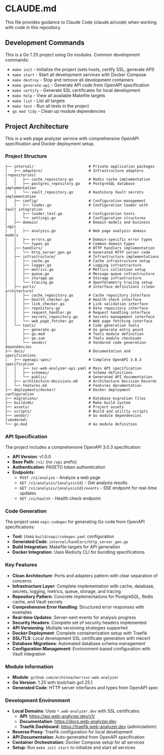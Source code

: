 # CLAUDE.md

This file provides guidance to Claude Code (claude.ai/code) when working with code in this repository.

## Development Commands

This is a Go 1.25 project using Go modules. Common development commands:

- `make init` - Initialize the project (sets hosts, certify SSL, generate API)
- `make start` - Start all development services with Docker Compose
- `make destroy` - Stop and remove all development containers
- `make generate-api` - Generate API code from OpenAPI specification
- `make certify` - Generate SSL certificates for local development
- `make help` - View all available Makefile targets
- `make list` - List all targets
- `make test` - Run all tests in the project
- `go mod tidy` - Clean up module dependencies

## Project Architecture

This is a web page analyzer service with comprehensive OpenAPI specification and Docker deployment setup.

### Project Structure
```
├── internal/                         # Private application packages
│   ├── adapters/                     # Infrastructure adapters (repositories)
│   │   ├── cache_repository.go       # Redis cache implementation
│   │   ├── postgres_repository.go    # PostgreSQL database implementation
│   │   └── vault_repository.go       # HashiCorp Vault secrets implementation
│   ├── config/                       # Configuration management
│   │   ├── loader.go                 # Configuration loader with Vault integration
│   │   ├── loader_test.go            # Configuration tests
│   │   └── settings.go               # Configuration structures
│   ├── domain/                       # Domain models and business logic
│   │   ├── analysis.go               # Web page analysis domain models
│   │   ├── errors.go                 # Domain-specific error types
│   │   └── types.go                  # Common domain types
│   ├── handlers/                     # HTTP handlers implementation
│   │   └── http_server_gen.go        # Generated HTTP server code
│   ├── infrastructure/               # Infrastructure implementations
│   │   ├── cache.go                  # Cache infrastructure setup
│   │   ├── logger.go                 # Logging infrastructure
│   │   ├── metrics.go                # Metrics collection setup
│   │   ├── queue.go                  # Message queue infrastructure
│   │   ├── storage.go                # Storage infrastructure
│   │   └── tracing.go                # OpenTelemetry tracing setup
│   ├── ports/                        # Interface definitions (clean architecture)
│   │   ├── cache_repository.go       # Cache repository interface
│   │   ├── health_checker.go         # Health check interface
│   │   ├── link_checker.go           # Link validation interface
│   │   ├── repository.go             # Data repository interface
│   │   ├── request_handler.go        # Request handling interface
│   │   ├── secrets_repository.go     # Secrets management interface
│   │   └── web_page_fetcher.go       # Web page fetching interface
│   └── tools/                        # Code generation tools
│       ├── generate.go               # Go generate entry point
│       ├── go.mod                    # Tools module definition
│       ├── go.sum                    # Tools module checksums
│       └── vendor/                   # Vendored code generation dependencies
├── docs/                             # Documentation and specifications
│   ├── openapi-spec/                 # Complete OpenAPI 3.0.3 specification
│   │   ├── svc-web-analyzer-api.yaml # Main API specification
│   │   ├── schemas/                  # Schema definitions
│   │   └── public/                   # Generated API documentation
│   ├── architecture-decisions.md     # Architecture Decision Records
│   └── features.md                   # Features documentation
├── deployments/docker/               # Docker deployment configuration
├── migrations/                       # Database migration files
├── build/mk/                         # Make build system
├── assets/                           # Project assets
├── scripts/                          # Build and utility scripts
├── vendor/                           # Go module dependencies (vendored)
└── go.mod                            # Go module definition
```

### API Specification

The project includes a comprehensive OpenAPI 3.0.3 specification:

- **API Version**: v1.0.0
- **Base Path**: `/v1/` (no `/api` prefix)
- **Authentication**: PASETO token authentication
- **Endpoints**:
  - `POST /v1/analyze` - Analyze a web page
  - `GET /v1/analysis/{analysisId}` - Get analysis results
  - `GET /v1/analysis/{analysisId}/events` - SSE endpoint for real-time updates
  - `GET /v1/health` - Health check endpoint

### Code Generation

The project uses `oapi-codegen` for generating Go code from OpenAPI specifications:

- **Tool**: Uses `build/oapi/codegen.yaml` configuration
- **Generated Code**: `internal/handlers/http_server_gen.go`
- **Build Integration**: Makefile targets for API generation
- **Docker Integration**: Uses Redocly CLI for bundling specifications

### Key Features

- **Clean Architecture**: Ports and adapters pattern with clear separation of concerns
- **Infrastructure Layer**: Complete implementation with cache, database, secrets, logging, metrics, queue, storage, and tracing
- **Repository Pattern**: Concrete implementations for PostgreSQL, Redis cache, and Vault secrets
- **Comprehensive Error Handling**: Structured error responses with examples
- **Real-time Updates**: Server-sent events for analysis progress
- **Security Headers**: Complete set of security headers implemented
- **API Versioning**: Multiple versioning strategies supported
- **Docker Deployment**: Complete containerization setup with Traefik
- **SSL/TLS**: Local development SSL certificate generation with mkcert
- **Database Migrations**: Automated database schema management
- **Configuration Management**: Environment-based configuration with Vault integration

### Module Information

- **Module**: `github.com/architeacher/svc-web-analyzer`
- **Go Version**: 1.25 with toolchain go1.25.1
- **Generated Code**: HTTP server interfaces and types from OpenAPI spec

### Development Environment

- **Local Domains**: Uses `*.web-analyzer.dev` with SSL certificates
  - **API**: https://api.web-analyzer.dev/v1/
  - **Documentation**: https://docs.web-analyzer.dev
  - **Traefik Dashboard**: https://traefik.web-analyzer.dev (admin/admin)
- **Reverse Proxy**: Traefik configuration for local development
- **API Documentation**: Auto-generated from OpenAPI specification
- **Container Orchestration**: Docker Compose setup for all services
- **Setup**: Run `make init start` to initialize and start all services

